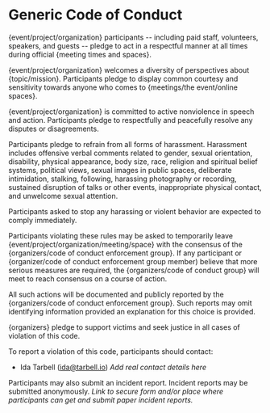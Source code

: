 # Generic Code of Conduct

{event/project/organization} participants -- including paid staff, volunteers, speakers, and guests -- pledge to act in a respectful manner at all times during official {meeting times and spaces}.

{event/project/organization} welcomes a diversity of perspectives about {topic/mission}. Participants pledge to display common courtesy and sensitivity towards anyone who comes to {meetings/the event/online spaces}.

{event/project/organization} is committed to active nonviolence in speech and action. Participants pledge to respectfully and peacefully resolve any disputes or disagreements.

Participants pledge to refrain from all forms of harassment. Harassment includes offensive verbal comments related to gender, sexual orientation, disability, physical appearance, body size, race, religion and spiritual belief systems, political views, sexual images in public spaces, deliberate intimidation, stalking, following, harassing photography or recording, sustained disruption of talks or other events, inappropriate physical contact, and unwelcome sexual attention.

Participants asked to stop any harassing or violent behavior are expected to comply immediately.

Participants violating these rules may be asked to temporarily leave {event/project/organization/meeting/space} with the consensus of the {organizers/code of conduct enforcement group}. If any participant or {organizer/code of conduct enforcement group member) believe that more serious measures are required, the {organizers/code of conduct group} will meet to reach consensus on a course of action.

All such actions will be documented and publicly reported by the {organizers/code of conduct enforcement group}. Such reports may omit identifying information provided an explanation for this choice is provided.

{organizers} pledge to support victims and seek justice in all cases of violation of this code.

To report a violation of this code, participants should contact:

* Ida Tarbell (ida@tarbell.io) *Add real contact details here*

Participants may also submit an incident report. Incident reports may be submitted anonymously. *Link to secure form and/or place where participants can get and submit paper incident reports.*

